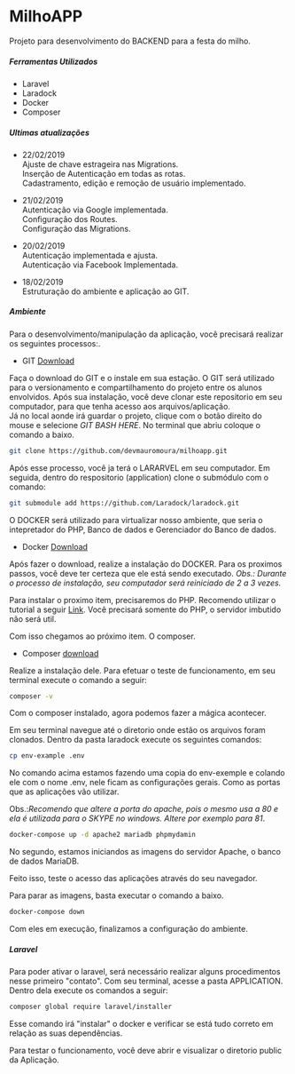 # MilhoAPP
Projeto para desenvolvimento do BACKEND para a festa do milho. 

##### Ferramentas Utilizados
- Laravel
- Laradock
- Docker
- Composer

##### Ultimas atualizações



- 22/02/2019  
Ajuste de chave estrageira nas Migrations.</br>
Inserção de Autenticação em todas as rotas.</br>
Cadastramento, edição e remoção de usuário implementado.

- 21/02/2019  
Autenticação via Google implementada.</br>
Configuração dos Routes.</br>
Configuração das Migrations.

- 20/02/2019  
Autenticação implementada e ajusta.</br>
Autenticação via Facebook Implementada.


- 18/02/2019  
Estruturação do ambiente e aplicação ao GIT. 


##### Ambiente

Para o desenvolvimento/manipulação da aplicação, você precisará realizar os seguintes processos:.

- GIT [Download](https://git-scm.com/downloads)


Faça o download do GIT e o instale em sua estação. O GIT será utilizado para o versionamento e compartilhamento do projeto entre os alunos envolvidos. 
Após sua instalação, você deve clonar este repositorio em seu computador, para que tenha acesso aos arquivos/aplicação.  
Já no local aonde irá guardar o projeto, clique com o botão direito do mouse e selecione *GIT BASH HERE*. No terminal que abriu coloque o comando a baixo.
```sh
git clone https://github.com/devmauromoura/milhoapp.git
```

Após esse processo, você ja terá o LARARVEL em seu computador. Em seguida, dentro do respositorio (application) clone o submódulo com o comando:
```sh
git submodule add https://github.com/Laradock/laradock.git
```

 O DOCKER será utilizado para virtualizar nosso ambiente,  que seria o intepretador do PHP, Banco de dados e Gerenciador do Banco de dados.  
- Docker [Download](https://www.docker.com/get-started)

Após fazer o download, realize a instalação do DOCKER. Para os proximos passos, você deve ter certeza que ele está sendo executado.  *Obs.: Durante o processo de instalação, seu computador será reiniciado de 2 a 3 vezes.*


Para instalar o proximo item, precisaremos do PHP.  Recomendo utilizar o tutorial a seguir [Link](https://blog.schoolofnet.com/como-instalar-o-php-no-windows-do-jeito-certo-e-usar-o-servidor-embutido/). Você precisará somente do PHP, o servidor imbutido não será util.

Com isso chegamos ao próximo item. O composer. 

- Composer [download](https://getcomposer.org/download/)

Realize a instalação dele. Para efetuar o teste de funcionamento, em seu terminal execute o comando a seguir:

```sh
composer -v
```

Com o composer instalado,  agora podemos fazer a mágica acontecer.



Em seu terminal navegue até o diretorio onde estão os arquivos foram clonados. Dentro da pasta laradock execute os seguintes comandos:

```sh
cp env-example .env
```
No comando acima estamos fazendo uma copia do env-exemple e colando ele com o nome .env, nele ficam as configurações gerais. Como as portas que as aplicações vão utilizar.

Obs.:*Recomendo que altere a porta do apache, pois o mesmo usa a 80 e ela é utilizada para o SKYPE no windows. Altere por exemplo para 81*.
```sh
docker-compose up -d apache2 mariadb phpmydamin
```

No segundo, estamos iniciandos as imagens do servidor Apache, o banco de dados MariaDB.


Feito isso, teste o acesso das aplicações através do seu navegador.

    
Para parar as imagens, basta executar o comando a baixo.
```sh
docker-compose down
```

Com eles em execução, finalizamos a configuração do ambiente. 


##### Laravel
Para poder ativar o laravel, será necessário realizar alguns procedimentos nesse primeiro "contato".
Com seu terminal,  acesse a pasta APPLICATION. Dentro dela execute os comandos a seguir:

```sh
composer global require laravel/installer
```
Esse comando irá "instalar" o docker e verificar se está tudo correto em relação as suas dependências. 

Para testar o funcionamento, você deve abrir e visualizar o diretorio public da Aplicação.
